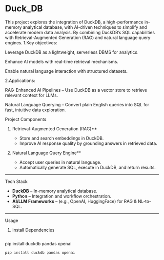 # Duck_DB
This project explores the integration of DuckDB, a high-performance in-memory analytical database, with AI-driven techniques to simplify and accelerate modern data analysis. By combining DuckDB’s SQL capabilities with Retrieval-Augmented Generation (RAG) and natural language query engines.
1.Key objectives:

Leverage DuckDB as a lightweight, serverless DBMS for analytics.

Enhance AI models with real-time retrieval mechanisms.

Enable natural language interaction with structured datasets.

2.Applications:

RAG-Enhanced AI Pipelines – Use DuckDB as a vector store to retrieve relevant context for LLMs.

Natural Language Querying – Convert plain English queries into SQL for fast, intuitive data exploration.


 Project Components

1. Retrieval-Augmented Generation (RAG)**
   - Store and search embeddings in DuckDB.
   - Improve AI response quality by grounding answers in retrieved data.

2. Natural Language Query Engine**
   - Accept user queries in natural language.
   - Automatically generate SQL, execute in DuckDB, and return results.

---

 Tech Stack
- **DuckDB** – In-memory analytical database.
- **Python** – Integration and workflow orchestration.
- **AI/LLM Frameworks** – (e.g., OpenAI, HuggingFace) for RAG & NL-to-SQL.

---

 Usage

1. Install Dependencies
   ```bash
pip install duckdb pandas openai
```bash
pip install duckdb pandas openai
